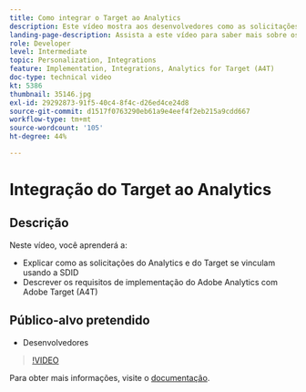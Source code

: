 ```yaml
---
title: Como integrar o Target ao Analytics
description: Este vídeo mostra aos desenvolvedores como as solicitações do Analytics e do Target se vinculam usando a SDID. Assista a este vídeo para saber mais sobre os requisitos de implementação do Adobe Analytics com o Adobe Target (A4T).
landing-page-description: Assista a este vídeo para saber mais sobre os requisitos de implementação do Adobe Analytics com o Adobe Target (A4T).
role: Developer
level: Intermediate
topic: Personalization, Integrations
feature: Implementation, Integrations, Analytics for Target (A4T)
doc-type: technical video
kt: 5386
thumbnail: 35146.jpg
exl-id: 29292873-91f5-40c4-8f4c-d26ed4ce24d8
source-git-commit: d1517f0763290eb61a9e4eef4f2eb215a9cdd667
workflow-type: tm+mt
source-wordcount: '105'
ht-degree: 44%

---
```


# Integração do Target ao Analytics

## Descrição

Neste vídeo, você aprenderá a:

* Explicar como as solicitações do Analytics e do Target se vinculam usando a SDID
* Descrever os requisitos de implementação do Adobe Analytics com Adobe Target (A4T)

## Público-alvo pretendido

* Desenvolvedores

>[!VIDEO](https://video.tv.adobe.com/v/35146/?quality=12)

Para obter mais informações, visite o [documentação](https://experienceleague.adobe.com/docs/target/using/integrate/a4t/a4timplementation.html?lang=en).
